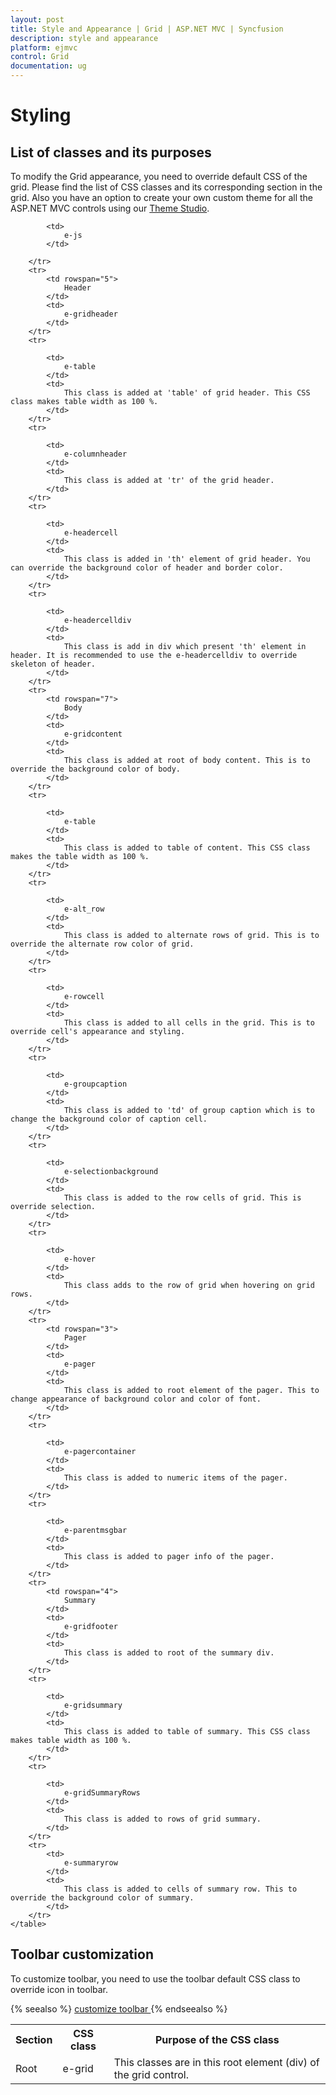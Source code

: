 ```yaml
---
layout: post
title: Style and Appearance | Grid | ASP.NET MVC | Syncfusion
description: style and appearance
platform: ejmvc
control: Grid
documentation: ug
---
```


# Styling

## List of classes and its purposes

To modify the Grid appearance, you need to override default CSS of the grid. Please find the list of CSS classes and its corresponding section in the grid. Also you have an option to create your own custom theme for all the ASP.NET MVC controls using our [Theme Studio](http://js.syncfusion.com/themestudio/# "Theme Studio").

  <table>
        <tr>
            <th>
                Section
            </th>
            <th>
                CSS class
            </th>
            <th>
                Purpose of the CSS class
            </th>
        </tr>
        <tr>
            <td rowspan="2">
                Root 
            </td>
            <td>
                e-grid 
            </td>
            <td rowspan="2">
                This classes are in this root element (div) of the grid control. 
            </td>
        </tr>
        <tr>
            
            <td>
                e-js
            </td>
           
        </tr>
        <tr>
            <td rowspan="5">
                Header
            </td>
            <td>
                e-gridheader
            </td>
        </tr>
        <tr>
            
            <td>
                e-table
            </td>
            <td>
                This class is added at 'table' of grid header. This CSS class makes table width as 100 %.
            </td>
        </tr>
        <tr>
            
            <td>
                e-columnheader
            </td>
            <td>
                This class is added at 'tr' of the grid header. 
            </td>
        </tr>
        <tr>
          
            <td>
                e-headercell
            </td>
            <td>
                This class is added in 'th' element of grid header. You can override the background color of header and border color.
            </td>
        </tr>
        <tr>
           
            <td>
                e-headercelldiv
            </td>
            <td>
                This class is add in div which present 'th' element in header. It is recommended to use the e-headercelldiv to override skeleton of header.
            </td>
        </tr>
        <tr>
            <td rowspan="7">
                Body
            </td>
            <td>
                e-gridcontent
            </td>
            <td>
                This class is added at root of body content. This is to override the background color of body.
            </td>
        </tr>
        <tr>
            
            <td>
                e-table
            </td>
            <td>
                This class is added to table of content. This CSS class makes the table width as 100 %.
            </td>
        </tr>
        <tr>
           
            <td>
                e-alt_row
            </td>
            <td>
                This class is added to alternate rows of grid. This is to override the alternate row color of grid.
            </td>
        </tr>
        <tr>
            
            <td>
                e-rowcell
            </td>
            <td>
                This class is added to all cells in the grid. This is to override cell's appearance and styling.
            </td>
        </tr>
        <tr>
            
            <td>
                e-groupcaption
            </td>
            <td>
                This class is added to 'td' of group caption which is to change the background color of caption cell.
            </td>
        </tr>
        <tr>
            
            <td>
                e-selectionbackground
            </td>
            <td>
                This class is added to the row cells of grid. This is override selection.
            </td>
        </tr>
        <tr>
          
            <td>
                e-hover 
            </td>
            <td>
                This class adds to the row of grid when hovering on grid rows.
            </td>
        </tr>
        <tr>
            <td rowspan="3">
                Pager
            </td>
            <td>
                e-pager
            </td>
            <td>
                This class is added to root element of the pager. This to change appearance of background color and color of font.
            </td>
        </tr>
        <tr>
            
            <td>
                e-pagercontainer
            </td>
            <td>
                This class is added to numeric items of the pager.
            </td>
        </tr>
        <tr>
          
            <td>
                e-parentmsgbar
            </td>
            <td>
                This class is added to pager info of the pager.
            </td>
        </tr>
        <tr>
            <td rowspan="4">
                Summary
            </td>
            <td>
                e-gridfooter
            </td>
            <td>
                This class is added to root of the summary div.
            </td>
        </tr>
        <tr>
          
            <td>
                e-gridsummary
            </td>
            <td>
                This class is added to table of summary. This CSS class makes table width as 100 %.
            </td>
        </tr>
        <tr>
          
            <td>
                e-gridSummaryRows
            </td>
            <td>
                This class is added to rows of grid summary. 
            </td>
        </tr>
        <tr>
            <td>
                e-summaryrow
            </td>
            <td>
                This class is added to cells of summary row. This to override the background color of summary.
            </td>
        </tr>
    </table>


## Toolbar customization

To customize toolbar, you need to use the toolbar default CSS class to override icon in toolbar. 

{% seealso %} [customize toolbar ](http://www.syncfusion.com/kb/5076/how-to-change-custom-icons-for-default-edit-toolbar-items "customize toolbar") {% endseealso %}

